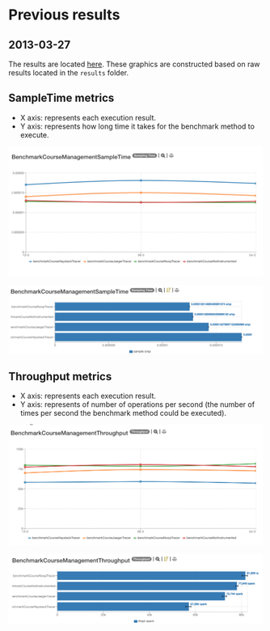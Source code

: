 # Previous results

## 2013-03-27

The results are located [here](http://jmh.morethan.io/?sources=https://raw.githubusercontent.com/gsoria/opentracing-java-benchmark/master/opentracing-benchmark-java-jdbc/results/jmh-2019-03-27-08-13-01.json,https://raw.githubusercontent.com/gsoria/opentracing-java-benchmark/master/opentracing-benchmark-java-jdbc/results/jmh-2019-03-27-08-38-31.json,https://raw.githubusercontent.com/gsoria/opentracing-java-benchmark/master/opentracing-benchmark-java-jdbc/results/jmh-2019-03-27-08-54-31.json&topBar=Opentracing%20java%20jdbc).
These graphics are constructed based on raw results located in the ``results`` folder.

## SampleTime metrics

- X axis: represents each execution result.
- Y axis: represents how long time it takes for the benchmark method to execute.

![BenchmarkCourseManagementSampleTime-1](../results-imgs/BenchmarkCourseManagementSampleTime.1.png)

![BenchmarkCourseManagementSampleTime-2](../results-imgs/BenchmarkCourseManagementSampleTime.2.png)

## Throughput metrics

- X axis: represents each execution result.
- Y axis: represents of number of operations per second  (the number of times per second the benchmark method could be executed).

![BenchmarkCourseManagementThroughput-1](../results-imgs/BenchmarkCourseManagementThroughput.1.png)

![BenchmarkCourseManagementThroughput-2](../results-imgs/BenchmarkCourseManagementThroughput.2.png)
